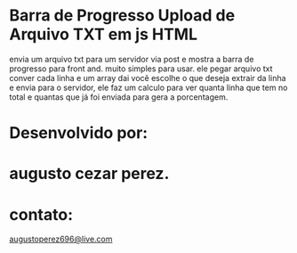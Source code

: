 # Barra de Progresso Upload de Arquivo TXT em js HTML
envia um arquivo txt para um servidor via post e mostra a barra de progresso para front and. muito simples  para usar.
ele pegar arquivo txt conver cada linha e um array dai você escolhe o que deseja extrair da linha e envia para o servidor,
ele faz um calculo para ver  quanta linha que tem no total e quantas que já foi  enviada para gera a porcentagem.
# Desenvolvido por:
# augusto cezar perez.
# contato:
augustoperez696@live.com
